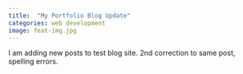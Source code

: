 ```yaml
---
title:  "My Portfolio Blog Update"
categories: web development
image: feat-img.jpg
---
```

I am adding new posts to test blog site.
2nd correction to same post, spelling errors.
